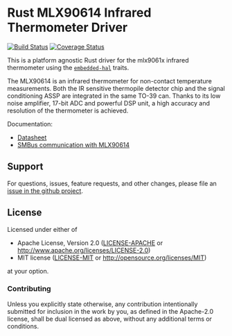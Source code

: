 # Rust MLX90614 Infrared Thermometer Driver

<!-- TODO
[![crates.io](https://img.shields.io/crates/v/mlx9061x.svg)](https://crates.io/crates/mlx9061x)
[![Docs](https://docs.rs/mlx9061x/badge.svg)](https://docs.rs/mlx9061x)
-->
[![Build Status](https://travis-ci.com/eldruin/mlx9061x-rs.svg?branch=master)](https://travis-ci.com/eldruin/mlx9061x-rs)
[![Coverage Status](https://coveralls.io/repos/github/eldruin/mlx9061x-rs/badge.svg?branch=master)](https://coveralls.io/github/eldruin/mlx9061x-rs?branch=master)

This is a platform agnostic Rust driver for the mlx9061x infrared thermometer
using the [`embedded-hal`] traits.

<!--TODO
This driver allows you to:
-->
<!-- TODO
[Introductory blog post]()
-->

The MLX90614 is an infrared thermometer for non-contact temperature
measurements. Both the IR sensitive thermopile detector chip and the
signal conditioning ASSP are integrated in the same TO-39 can.
Thanks to its low noise amplifier, 17-bit ADC and powerful DSP unit,
a high accuracy and resolution of the thermometer is achieved.


Documentation:
- [Datasheet](https://www.melexis.com/-/media/files/documents/datasheets/mlx90614-datasheet-melexis.pdf)
- [SMBus communication with MLX90614](https://www.melexis.com/-/media/files/documents/application-notes/mlx90614-smbus-communication-application-note-melexis.pdf)

<!--TODO
## Usage

To use this driver, import this crate and an `embedded_hal` implementation,
then instantiate the device.

Please find additional examples using hardware in this repository: [driver-examples]

[driver-examples]: https://github.com/eldruin/driver-examples

```rust
```
-->

## Support

For questions, issues, feature requests, and other changes, please file an
[issue in the github project](https://github.com/eldruin/mlx9061x-rs/issues).

## License

Licensed under either of

 * Apache License, Version 2.0 ([LICENSE-APACHE](LICENSE-APACHE) or
   http://www.apache.org/licenses/LICENSE-2.0)
 * MIT license ([LICENSE-MIT](LICENSE-MIT) or
   http://opensource.org/licenses/MIT)

at your option.

### Contributing

Unless you explicitly state otherwise, any contribution intentionally submitted
for inclusion in the work by you, as defined in the Apache-2.0 license, shall
be dual licensed as above, without any additional terms or conditions.

[`embedded-hal`]: https://github.com/rust-embedded/embedded-hal
